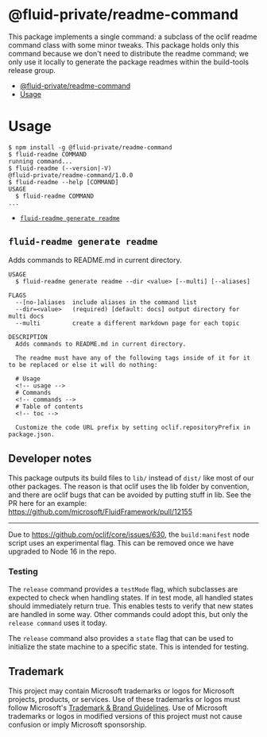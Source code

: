 # @fluid-private/readme-command

This package implements a single command: a subclass of the oclif readme command class with some minor tweaks. This
package holds only this command because we don't need to distribute the readme command; we only use it locally to
generate the package readmes within the build-tools release group.

<!-- prettier-ignore-start -->
<!-- toc -->
* [@fluid-private/readme-command](#fluid-privatereadme-command)
* [Usage](#usage)
<!-- tocstop -->
<!-- prettier-ignore-stop -->

# Usage

<!-- prettier-ignore-start -->
<!-- usage -->
```sh-session
$ npm install -g @fluid-private/readme-command
$ fluid-readme COMMAND
running command...
$ fluid-readme (--version|-V)
@fluid-private/readme-command/1.0.0
$ fluid-readme --help [COMMAND]
USAGE
  $ fluid-readme COMMAND
...
```
<!-- usagestop -->
<!-- prettier-ignore-stop -->

<!-- prettier-ignore-start -->
<!-- commands -->
* [`fluid-readme generate readme`](#fluid-readme-generate-readme)

## `fluid-readme generate readme`

Adds commands to README.md in current directory.

```
USAGE
  $ fluid-readme generate readme --dir <value> [--multi] [--aliases]

FLAGS
  --[no-]aliases  include aliases in the command list
  --dir=<value>   (required) [default: docs] output directory for multi docs
  --multi         create a different markdown page for each topic

DESCRIPTION
  Adds commands to README.md in current directory.

  The readme must have any of the following tags inside of it for it to be replaced or else it will do nothing:

  # Usage
  <!-- usage -->
  # Commands
  <!-- commands -->
  # Table of contents
  <!-- toc -->

  Customize the code URL prefix by setting oclif.repositoryPrefix in package.json.
```
<!-- commandsstop -->
<!-- prettier-ignore-stop -->

## Developer notes

This package outputs its build files to `lib/` instead of `dist/` like most of our other packages. The reason is that
oclif uses the lib folder by convention, and there are oclif bugs that can be avoided by putting stuff in lib. See the
PR here for an example: <https://github.com/microsoft/FluidFramework/pull/12155>

---

Due to https://github.com/oclif/core/issues/630, the `build:manifest` node script uses an experimental flag. This can be
removed once we have upgraded to Node 16 in the repo.

### Testing

The `release` command provides a `testMode` flag, which subclasses are expected to check when handling states. If in
test mode, all handled states should immediately return true. This enables tests to verify that new states are handled
in some way. Other commands could adopt this, but only the `release command` uses it today.

The `release` command also provides a `state` flag that can be used to initialize the state machine to a specific state.
This is intended for testing.

## Trademark

This project may contain Microsoft trademarks or logos for Microsoft projects, products, or services. Use of these trademarks
or logos must follow Microsoft's [Trademark & Brand Guidelines](https://www.microsoft.com/en-us/legal/intellectualproperty/trademarks/usage/general).
Use of Microsoft trademarks or logos in modified versions of this project must not cause confusion or imply Microsoft sponsorship.
